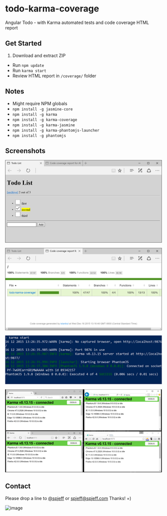 # todo-karma-coverage
Angular Todo - with Karma automated tests and code coverage HTML report

## Get Started
1. Download and extract ZIP
* Run `npm update`
* Run `karma start`
* Review HTML report in `/coverage/` folder

## Notes
* Might require NPM globals
* `npm install -g jasmine-core`
* `npm install -g karma`
* `npm install -g karma-coverage`
* `npm install -g karma-jasmine`
* `npm install -g karma-phantomjs-launcher`
* `npm install -g phantomjs`

## Screenshots

![image](https://raw.githubusercontent.com/spjeff/todo-karma-coverage/master/doc/1.png)

![image](https://raw.githubusercontent.com/spjeff/todo-karma-coverage/master/doc/2.png)

![image](https://raw.githubusercontent.com/spjeff/todo-karma-coverage/master/doc/3.png)

![image](https://raw.githubusercontent.com/spjeff/todo-karma-coverage/master/doc/4.png)

## Contact
Please drop a line to [@spjeff](https://twitter.com/spjeff) or [spjeff@spjeff.com](mailto:spjeff@spjeff.com)
Thanks!  =)

![image](http://img.shields.io/badge/first--timers--only-friendly-blue.svg?style=flat-square)